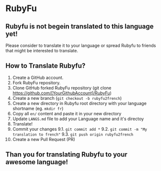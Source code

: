 # RubyFu

## <cneter>Rubyfu is not begein translated to this language yet!</cneter>

Please consider to translate it to your language or spread Rubyfu to friends that might be interested to translate.

## How to Translate Rubyfu? 
1. Create a GitHub account.
2. Fork RubyFu repository.
3. Clone GitHub forked RubyFu repository (git clone https://github.com/[YourGithubAccount]/RubyFu)
4. Create a new branch (`git checkout -b rubyfu2french`)
5. Create a new directory in Rubyfu root directory with your language shortname (eg. `mkdir fr`)
6. Copy all `en/` content and paste it in your new directory
7. Update `LANGS.md` file to add your Language name and it's directoy 
8. Translate!
9. Commit your changes 
9.1. `git commit add *`
9.2. `git commit -m "My translation to french"`
9.3. `git push origin rubyfu2french`
10. Create a new Pull Request (PR)


## <cneter>Than you for translating Rubyfu to your awesome language!</cneter>